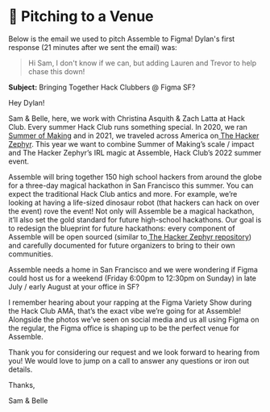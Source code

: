 # 💬 Pitching to a Venue

Below is the email we used to pitch Assemble to Figma! Dylan's first response (21 minutes after we sent the email) was:

> Hi Sam, I don't know if we can, but adding Lauren and Trevor to help chase this down!

**Subject:** Bringing Together Hack Clubbers @ Figma SF?

Hey Dylan!

Sam & Belle, here, we work with Christina Asquith & Zach Latta at Hack Club. Every summer Hack Club runs something special. In 2020, we ran[ Summer of Making](https://summer.hackclub.com/) and in 2021, we traveled across America on[ The Hacker Zephyr](https://www.youtube.com/watch?v=2BID8_pGuqA). This year we want to combine Summer of Making’s scale / impact and The Hacker Zephyr’s IRL magic at Assemble, Hack Club’s 2022 summer event.

Assemble will bring together 150 high school hackers from around the globe for a three-day magical hackathon in San Francisco this summer. You can expect the traditional Hack Club antics and more. For example, we’re looking at having a life-sized dinosaur robot (that hackers can hack on over the event) rove the event! Not only will Assemble be a magical hackathon, it’ll also set the gold standard for future high-school hackathons. Our goal is to redesign the blueprint for future hackathons: every component of Assemble will be open sourced (similar to[ The Hacker Zephyr repository](https://github.com/hackclub/the-hacker-zephyr)) and carefully documented for future organizers to bring to their own communities.

Assemble needs a home in San Francisco and we were wondering if Figma could host us for a weekend (Friday 6:00pm to 12:30pm on Sunday) in late July / early August at your office in SF?

I remember hearing about your rapping at the Figma Variety Show during the Hack Club AMA, that’s the exact vibe we’re going for at Assemble! Alongside the photos we’ve seen on social media and us all using Figma on the regular, the Figma office is shaping up to be the perfect venue for Assemble.

Thank you for considering our request and we look forward to hearing from you! We would love to jump on a call to answer any questions or iron out details.

Thanks,

Sam & Belle
